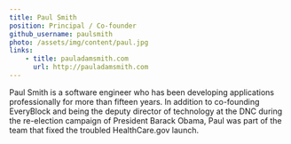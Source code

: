 ```yaml
---
title: Paul Smith
position: Principal / Co-founder
github_username: paulsmith
photo: /assets/img/content/paul.jpg
links:
    - title: pauladamsmith.com
      url: http://pauladamsmith.com
---
```


Paul Smith is a software engineer who has been developing applications professionally for more than fifteen years. In addition to co-founding EveryBlock and being the deputy director of technology at the DNC during the re-election campaign of President Barack Obama, Paul was part of the team that fixed the troubled HealthCare.gov launch.

